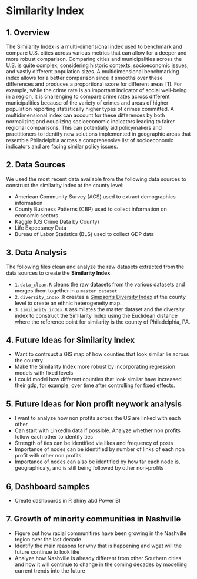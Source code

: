 Similarity Index
================

## 1. Overview

The Similarity Index is a multi-dimensional index used to benchmark and
compare U.S. cities across various metrics that can allow for a deeper
and more robust comparison. Comparing cities and municipalities across
the U.S. is quite complex, considering historic contexts, socioeconomic
issues, and vastly different population sizes. A multidimensional
benchmarking index allows for a better comparison since it smooths over
these differences and produces a proportional score for different areas
\[1\]. For example, while the crime rate is an important indicator of
social well-being in a region, it is challenging to compare crime rates
across different municipalities because of the variety of crimes and
areas of higher population reporting statistically higher types of
crimes committed. A multidimensional index can account for these
differences by both normalizing and equalizing socioeconomic indicators
leading to fairer regional comparisons. This can potentially aid
policymakers and practitioners to identify new solutions implemented in
geographic areas that resemble Philadelphia across a comprehensive list
of socioeconomic indicators and are facing similar policy issues.

## 2. Data Sources

We used the most recent data available from the following data sources
to construct the similarity index at the county level:

- American Community Survey (ACS) used to extract demographics
  information
- County Business Patterns (CBP) used to collect information on economic
  sectors
- Kaggle (US Crime Data by County)
- Life Expectancy Data
- Bureau of Labor Statistics (BLS) used to collect GDP data

## 3. Data Analysis

The following files clean and analyze the raw datasets extracted from
the data sources to create the **Similarity Index**.

- `1.data_clean.R` cleans the raw datasets from the various datasets and
  merges them together in a `master dataset`.
- `2.diversity_index.R` creates a [Simpson’s Diversity
  Index](https://www.statology.org/simpsons-diversity-index/) at the
  county level to create an ethnic heterogeneity map.
- `3.similarity_index.R` assimilates the master dataset and the
  diversity index to construct the Similarity Index using the Euclidean
  distance where the reference point for similarity is the county of
  Philadelphia, PA.

## 4. Future Ideas for Similarity Index

- Want to contrsuct a GIS map of how counties that look similar lie across the country
- Make the Similarity Index more robust by incorporating regression models with fixed levels 
- I could model how different counties that look similar have increased their gdp, for example, 
over time after controlling for fixed effects. 

## 5. Future Ideas for Non profit neywork analysis

- I want to analyze how non profits across the US are linked with each other
- Can start with LinkedIn data if possible. Analyze whether non profits follow each other to identify ties
- Strength of ties can be identified via likes and frequency of posts
- Importance of nodes can be identified by number of links of each non profit with other non profits
- Importance of nodes can also be identified by how far each node is, geographicaly, and is still being followed by other non-profits

## 6, Dashboard samples

- Create dashboards in R Shiny abd Power BI 

## 7. Growth of minority communities in Nashville

- Figure out how racial communitires have been growing in the Nashville tegion over the last decade 
- Identify the main reasons for why that is happening and wgat will the future continue to look like
- Analyze how Nashville is already different from other Southern cities and how it will continue to change in the coming decades by modelling current trends into the future 

  
